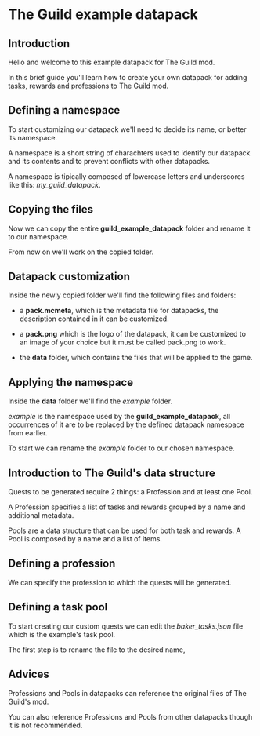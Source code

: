 # The Guild example datapack

## Introduction

Hello and welcome to this example datapack for The Guild mod.

In this brief guide you'll learn how to create your own datapack for adding tasks, rewards and professions to The Guild mod.

## Defining a namespace

To start customizing our datapack we'll need to decide its name, or better its namespace.

A namespace is a short string of charachters used to identify our datapack and its contents and to prevent conflicts with other datapacks.

A namespace is tipically composed of lowercase letters and underscores like this: *my_guild_datapack*.

## Copying the files

Now we can copy the entire **guild_example_datapack** folder and rename it to our namespace.

From now on we'll work on the copied folder.

## Datapack customization

Inside the newly copied folder we'll find the following files and folders:
- a **pack.mcmeta**, which is the metadata file for datapacks, the description contained in it can be customized.

- a **pack.png** which is the logo of the datapack, it can be customized to an image of your choice but it must be called pack.png to work.

- the **data** folder, which contains the files that will be applied to the game.

## Applying the namespace

Inside the **data** folder we'll find the *example* folder.

*example* is the namespace used by the **guild_example_datapack**, all occurrences of it are to be replaced by the defined datapack namespace from earlier.

To start we can rename the *example* folder to our chosen namespace.

## Introduction to The Guild's data structure

Quests to be generated require 2 things: a Profession and at least one Pool.

A Profession specifies a list of tasks and rewards grouped by a name and additional metadata.

Pools are a data structure that can be used for both task and rewards.
A Pool is composed by a name and a list of items.

## Defining a profession

We can specify the profession to which the quests will be generated.

## Defining a task pool

To start creating our custom quests we can edit the *baker_tasks.json* file which is the example's task pool.

The first step is to rename the file to the desired name, 

## Advices

Professions and Pools in datapacks can reference the original files of The Guild's mod.

You can also reference Professions and Pools from other datapacks though it is not recommended.
